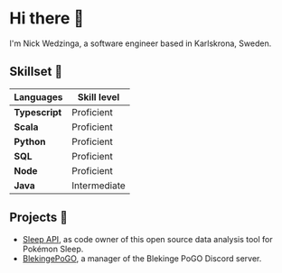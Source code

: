 # Hi there 👋

I'm Nick Wedzinga, a software engineer based in Karlskrona, Sweden.

## Skillset 🔨

| Languages | Skill level |
| --------- | ----------- |
| **Typescript** | Proficient |
| **Scala** | Proficient |
| **Python** | Proficient |
| **SQL** | Proficient |
| **Node** | Proficient |
| **Java** | Intermediate |


## Projects 🔭

* [Sleep API](https://github.com/SleepAPI/SleepAPI), as code owner of this open source data analysis tool for Pokémon Sleep.
* [BlekingePoGO](https://github.com/NickWedzinga/BlekingePoGO), a manager of the Blekinge PoGO Discord server.
